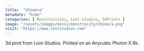 ```yaml
---
title:  "Chimera"
metadate: "hide"
categories: [ Monstrocities, Loot-Studios, 3dPrints ]
image: "/assets/images/minis/monstrosity/Chimera.png"
visit: "https://www.lootstudios.com"
---
```

3d print from Loot-Studios. 
Printed on an Anycubic Photon X 6k.